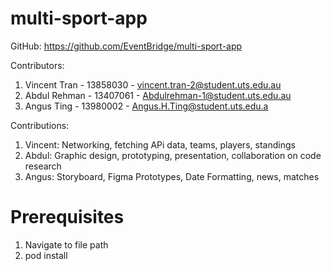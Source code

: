 # multi-sport-app

GitHub: https://github.com/EventBridge/multi-sport-app

Contributors:
1. Vincent Tran - 13858030 - vincent.tran-2@student.uts.edu.au
3. Abdul Rehman - 13407061 - Abdulrehman-1@student.uts.edu.au
4. Angus Ting - 13980002 - Angus.H.Ting@student.uts.edu.a

Contributions:
1. Vincent: Networking, fetching APi data, teams, players, standings
2. Abdul: Graphic design, prototyping, presentation, collaboration on code research
3. Angus: Storyboard, Figma Prototypes, Date Formatting, news, matches

# Prerequisites
1. Navigate to file path
2. pod install
